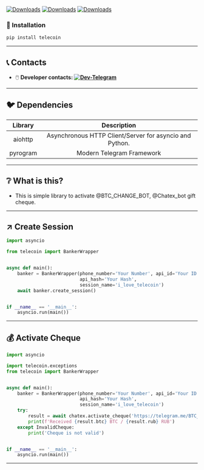 [![Downloads](https://pepy.tech/badge/telecoin)](https://pepy.tech/project/telecoin)
[![Downloads](https://pepy.tech/badge/telecoin/month)](https://pepy.tech/project/telecoin)
[![Downloads](https://pepy.tech/badge/telecoin/week)](https://pepy.tech/project/telecoin)
### 💾 Installation

```bash
pip install telecoin
```

---

## 📞 Contacts
* 🖱️ __Developer contacts: [![Dev-Telegram](https://img.shields.io/badge/Telegram-blue.svg?style=flat-square&logo=telegram)](https://t.me/marple_tech)__

---

## 🐦 Dependencies  

| Library | Description                                            |
|:-------:|:----------------------------------------------:        |
|aiohttp  | Asynchronous HTTP Client/Server for asyncio and Python.|
|pyrogram | Modern Telegram Framework                             |

---


## ❔ What is this? 
* This is simple library to activate @BTC_CHANGE_BOT, @Chatex_bot gift cheque. 


---

## ↗️ Create Session
```python
import asyncio

from telecoin import BankerWrapper


async def main():
    banker = BankerWrapper(phone_number='Your Number', api_id='Your ID',
                           api_hash='Your Hash',
                           session_name='i_love_telecoin')
    await banker.create_session()


if __name__ == '__main__':
    asyncio.run(main())
```

---

## 💰 Activate Cheque
```python
import asyncio

import telecoin.exceptions
from telecoin import BankerWrapper


async def main():
    banker = BankerWrapper(phone_number='Your Number', api_id='Your ID',
                           api_hash='Your Hash',
                           session_name='i_love_telecoin')
    try:
        result = await chatex.activate_cheque('https://telegram.me/BTC_CHANGE_BOT?start=c_ae0f629a49fd1b494b371c0ec64d1v21')
        print(f'Received {result.btc} BTC / {result.rub} RUB')
    except InvalidCheque:
        print('Cheque is not valid')


if __name__ == '__main__':
    asyncio.run(main())

```

---

